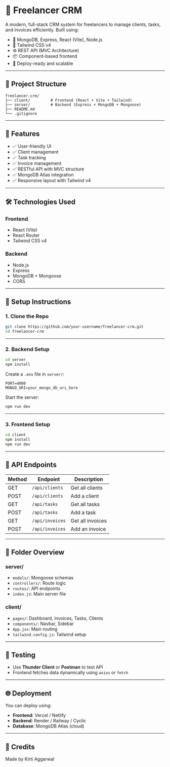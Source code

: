
# 📘 Freelancer CRM

A modern, full-stack CRM system for freelancers to manage clients, tasks, and invoices efficiently. Built using:

- 🧠 MongoDB, Express, React (Vite), Node.js
- 🎨 Tailwind CSS v4
- ⚙️ REST API (MVC Architecture)
- 📦 Component-based frontend
- 🚀 Deploy-ready and scalable

---

## 📁 Project Structure

```
freelancer-crm/
├── client/         # Frontend (React + Vite + Tailwind)
├── server/         # Backend (Express + MongoDB + Mongoose)
├── README.md
└── .gitignore
```

---

## 🚀 Features

- ✅ User-friendly UI
- ✅ Client management
- ✅ Task tracking
- ✅ Invoice management
- ✅ RESTful API with MVC structure
- ✅ MongoDB Atlas integration
- ✅ Responsive layout with Tailwind v4

---

## 🛠️ Technologies Used

### Frontend
- React (Vite)
- React Router
- Tailwind CSS v4

### Backend
- Node.js
- Express
- MongoDB + Mongoose
- CORS

---

## 🧩 Setup Instructions

### 1. Clone the Repo
```bash
git clone https://github.com/your-username/freelancer-crm.git
cd freelancer-crm
```

---

### 2. Backend Setup

```bash
cd server
npm install
```

Create a `.env` file in `server/`:

```env
PORT=4000
MONGO_URI=your_mongo_db_uri_here
```

Start the server:
```bash
npm run dev
```

---

### 3. Frontend Setup

```bash
cd client
npm install
npm run dev
```

---

## 🔁 API Endpoints

| Method | Endpoint            | Description         |
|--------|---------------------|---------------------|
| GET    | `/api/clients`      | Get all clients     |
| POST   | `/api/clients`      | Add a client        |
| GET    | `/api/tasks`        | Get all tasks       |
| POST   | `/api/tasks`        | Add a task          |
| GET    | `/api/invoices`     | Get all invoices    |
| POST   | `/api/invoices`     | Add an invoice      |

---

## 🧠 Folder Overview

### server/
- `models/`: Mongoose schemas
- `controllers/`: Route logic
- `routes/`: API endpoints
- `index.js`: Main server file

### client/
- `pages/`: Dashboard, Invoices, Tasks, Clients
- `components/`: Navbar, Sidebar
- `App.jsx`: Main routing
- `tailwind.config.js`: Tailwind setup

---

## 🧪 Testing

- Use **Thunder Client** or **Postman** to test API
- Frontend fetches data dynamically using `axios` or `fetch`

---

## 🌐 Deployment

You can deploy using:

- **Frontend**: Vercel / Netlify
- **Backend**: Render / Railway / Cyclic
- **Database**: MongoDB Atlas (cloud)

---

## 🙌 Credits

Made by Kirti Aggarwal
